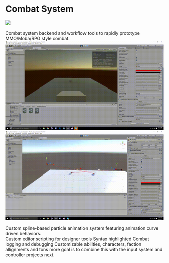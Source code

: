 # Combat System
![](https://imgur.com/5bihG1h)

Combat system backend and workflow tools to rapidly prototype MMO/Moba/RPG style combat.  
![](https://github.com/deserializeme/Game-Projects/blob/main/gifs/Spline%20system%20in%20action.gif)  
![](https://github.com/deserializeme/Game-Projects/blob/main/gifs/Spline%20path%20editor.gif)  

Custom spline-based particle animation system featuring animation curve driven behaviors.  
Custom editor scripting for designer tools
Syntax highlighted Combat logging and debugging
Customizable abilities, characters, faction allignments and tons more
goal is to combine this with the input system and controller projects next.
